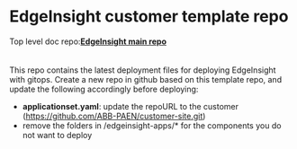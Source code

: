 # EdgeInsight customer template repo
Top level doc repo:**[EdgeInsight main repo](https://github.com/ABB-PAEN/edgeinsight)**
\
\
\
This repo contains the latest deployment files for deploying EdgeInsight with gitops. Create a new repo in github based on this template repo, and update the following accordingly before deploying:

- **applicationset.yaml**: update the repoURL to the customer (https://github.com/ABB-PAEN/customer-site.git)
- remove the folders in /edgeinsight-apps/* for the components you do not want to deploy

